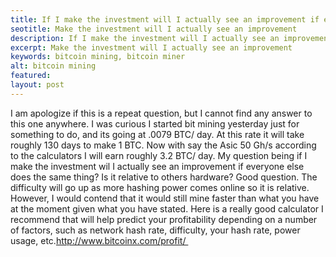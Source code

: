 ```yaml
---
title: If I make the investment will I actually see an improvement if everyone else does the same thing?
seotitle: Make the investment will I actually see an improvement
description: If I make the investment will I actually see an improvement if everyone else does the same thing?
excerpt: Make the investment will I actually see an improvement
keywords: bitcoin mining, bitcoin miner
alt: bitcoin mining
featured: 
layout: post
---
```


I am apologize if this is a repeat question, but I cannot find any answer to
  this one anywhere. I was curious I started bit mining yesterday just for something
  to do, and its going at .0079 BTC/ day. At this rate it will take roughly 130 days
  to make 1 BTC. Now with say the Asic 50 Gh/s according to the calculators I will
  earn roughly 3.2 BTC/ day. My question being if I make the investment wil I actually
  see an improvement if everyone else does the same thing? Is it relative to others
  hardware?
Good question. The difficulty will go up as more hashing power comes online so it is relative. However, I would contend that it would still mine faster than what you have at the moment given what you have stated.
Here is a really good calculator I recommend that will help predict your profitability depending on a number of factors, such as network hash rate, difficulty, your hash rate, power usage, etc.http://www.bitcoinx.com/profit/ 
